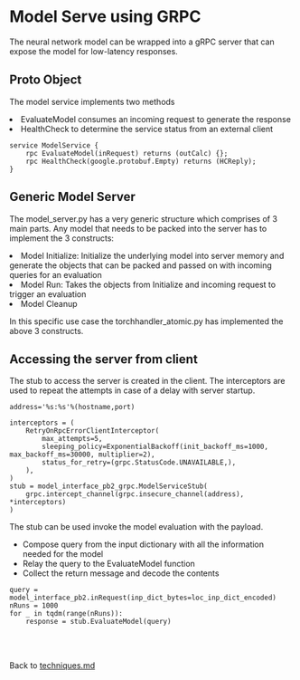 # Model Serve using GRPC

The neural network model can be wrapped into a gRPC server that can expose the model for low-latency responses.

## Proto Object

The model service implements two methods
<li> EvaluateModel consumes an incoming request to generate the response</li>
<li> HealthCheck to determine the service status from an external client</li>

```
service ModelService {
    rpc EvaluateModel(inRequest) returns (outCalc) {};
    rpc HealthCheck(google.protobuf.Empty) returns (HCReply);
}
```

## Generic Model Server

The model_server.py has a very generic structure which comprises of 3 main parts. Any model that needs to be packed into the server has to implement the 3 constructs:
<li> Model Initialize: Initialize the underlying model into server memory and generate the objects that can be packed and passed on with incoming queries for an evaluation </li>
<li> Model Run: Takes the objects from Initialize and incoming request to trigger an evaluation</li>
<li> Model Cleanup </li>

In this specific use case the torchhandler_atomic.py has implemented the above 3 constructs.

## Accessing the server from client

The stub to access the server is created in the client. The interceptors are used to repeat the attempts in case of a delay with server startup.

```
address='%s:%s'%(hostname,port)

interceptors = (
    RetryOnRpcErrorClientInterceptor(
        max_attempts=5,
        sleeping_policy=ExponentialBackoff(init_backoff_ms=1000, max_backoff_ms=30000, multiplier=2),
        status_for_retry=(grpc.StatusCode.UNAVAILABLE,),
    ),
)
stub = model_interface_pb2_grpc.ModelServiceStub(
    grpc.intercept_channel(grpc.insecure_channel(address), *interceptors)
)
```

The stub can be used invoke the model evaluation with the payload. 
- Compose query from the input dictionary with all the information needed for the model
- Relay the query to the EvaluateModel function
- Collect the return message and decode the contents

```
query = model_interface_pb2.inRequest(inp_dict_bytes=loc_inp_dict_encoded)
nRuns = 1000
for _ in tqdm(range(nRuns)):
    response = stub.EvaluateModel(query)
```

<br/>
<br/>

Back to [techniques.md](../../../../docs/techniques.md)
